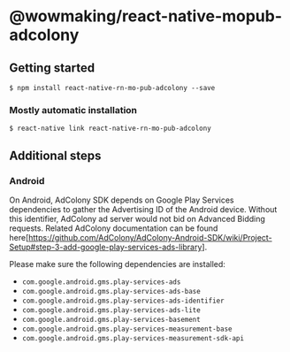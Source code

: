 # @wowmaking/react-native-mopub-adcolony

## Getting started

`$ npm install react-native-rn-mo-pub-adcolony --save`

### Mostly automatic installation

`$ react-native link react-native-rn-mo-pub-adcolony`

## Additional steps

### Android 

On Android, AdColony SDK depends on Google Play Services dependencies to gather the Advertising ID of the Android device. Without this identifier, AdColony ad server would not bid on Advanced Bidding requests. Related AdColony documentation can be found here[https://github.com/AdColony/AdColony-Android-SDK/wiki/Project-Setup#step-3-add-google-play-services-ads-library].

Please make sure the following dependencies are installed:
- `com.google.android.gms.play-services-ads`
- `com.google.android.gms.play-services-ads-base`
- `com.google.android.gms.play-services-ads-identifier`
- `com.google.android.gms.play-services-ads-lite`
- `com.google.android.gms.play-services-basement`
- `com.google.android.gms.play-services-measurement-base`
- `com.google.android.gms.play-services-measurement-sdk-api`
